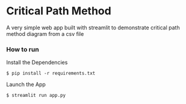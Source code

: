 # Critical Path Method
A very simple web app built with streamlit to demonstrate critical path method diagram from a csv file

### How to run

Install the Dependencies
```shell
$ pip install -r requirements.txt
```

Launch the App
```shell
$ streamlit run app.py
```
